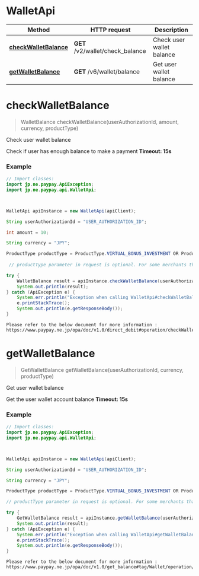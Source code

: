 # WalletApi


Method | HTTP request | Description
------------- | ------------- | -------------
[**checkWalletBalance**](WalletApi.md#checkWalletBalance) | **GET** /v2/wallet/check_balance | Check user wallet balance
[**getWalletBalance**](WalletApi.md#getWalletBalance) | **GET** /v6/wallet/balance | Get user wallet balance



<a name="checkWalletBalance"></a>
# **checkWalletBalance**
> WalletBalance checkWalletBalance(userAuthorizationId, amount, currency, productType)

Check user wallet balance

Check if user has enough balance to make a payment  **Timeout: 15s** 

### Example
```java
// Import classes:
import jp.ne.paypay.ApiException;
import jp.ne.paypay.api.WalletApi;



WalletApi apiInstance = new WalletApi(apiClient);

String userAuthorizationId = "USER_AUTHORIZATION_ID";

int amount = 10;

String currency = "JPY";

ProductType productType = ProductType.VIRTUAL_BONUS_INVESTMENT OR ProductType.PAY_LATER_REPAYMENT
                            
 // productType parameter in request is optional. For some merchants that are restricted to use only certain product types, the product type must be properly set.

try {
    WalletBalance result = apiInstance.checkWalletBalance(userAuthorizationId, amount, currency, null);
    System.out.println(result);
} catch (ApiException e) {
    System.err.println("Exception when calling WalletApi#checkWalletBalance");
    e.printStackTrace();
    System.out.println(e.getResponseBody());
}
```
```
Please refer to the below document for more information :
https://www.paypay.ne.jp/opa/doc/v1.0/direct_debit#operation/checkWalletBalance
```



<a name="getWalletBalance"></a>
# **getWalletBalance**
> GetWalletBalance getWalletBalance(userAuthorizationId, currency, productType)

Get user wallet balance

Get the user wallet account balance  **Timeout: 15s**

### Example
```java
// Import classes:
import jp.ne.paypay.ApiException;
import jp.ne.paypay.api.WalletApi;



WalletApi apiInstance = new WalletApi(apiClient);

String userAuthorizationId = "USER_AUTHORIZATION_ID";

String currency = "JPY";

ProductType productType = ProductType.VIRTUAL_BONUS_INVESTMENT OR ProductType.PAY_LATER_REPAYMENT

// productType parameter in request is optional. For some merchants that are restricted to use only certain product types, the product type must be properly set.

try {
    GetWalletBalance result = apiInstance.getWalletBalance(userAuthorizationId, currency, null);
    System.out.println(result);
} catch (ApiException e) {
    System.err.println("Exception when calling WalletApi#getWalletBalance");
    e.printStackTrace();
    System.out.println(e.getResponseBody());
}
```
```
Please refer to the below document for more information :
https://www.paypay.ne.jp/opa/doc/v1.0/get_balance#tag/Wallet/operation/getBalance
```
